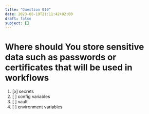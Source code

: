 ```yaml
---
title: "Question 010"
date: 2023-08-19T21:11:42+02:00
draft: false
subject: []
---
```


# Where should You store sensitive data such as passwords or certificates that will be used in workflows
1. [x] secrets
1. [ ] config variables
1. [ ] vault
1. [ ] environment variables
